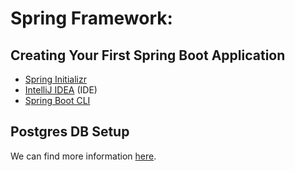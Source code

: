 # Spring Framework:
## Creating Your First Spring Boot Application

- [Spring Initializr](https://start.spring.io/)
- [IntelliJ IDEA](https://www.jetbrains.com/idea/download/#section=windows) (IDE)
- [Spring Boot CLI](https://docs.spring.io/spring-boot/docs/current/reference/html/getting-started.html#getting-started.installing.cli)

## Postgres DB Setup

We can find more information [here](https://github.com/dlbunker/ps-first-spring-boot-app/tree/master/database/postgresql).